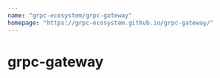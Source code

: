 ```yaml
---
name: "grpc-ecosystem/grpc-gateway"
homepage: "https://grpc-ecosystem.github.io/grpc-gateway/"
---
```

# grpc-gateway

